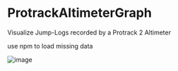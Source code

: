 # ProtrackAltimeterGraph
Visualize Jump-Logs recorded by a Protrack 2 Altimeter


use npm to load missing data

![image](https://user-images.githubusercontent.com/5059100/48677419-28064280-eb75-11e8-9502-2fa9633246aa.png)
